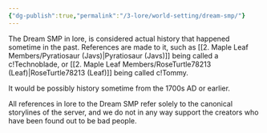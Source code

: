 ```yaml
---
{"dg-publish":true,"permalink":"/3-lore/world-setting/dream-smp/"}
---
```


The Dream SMP in lore, is considered actual history that happened sometime in the past. References are made to it, such as [[2. Maple Leaf Members/Pyratiosaur (Javs)\|Pyratiosaur (Javs)]] being called a c!Technoblade, or [[2. Maple Leaf Members/RoseTurtle78213 (Leaf)\|RoseTurtle78213 (Leaf)]] being called c!Tommy.

It would be possibly history sometime from the 1700s AD or earlier.

All references in lore to the Dream SMP refer solely to the canonical storylines of the server, and we do not in any way support the creators who have been found out to be bad people.